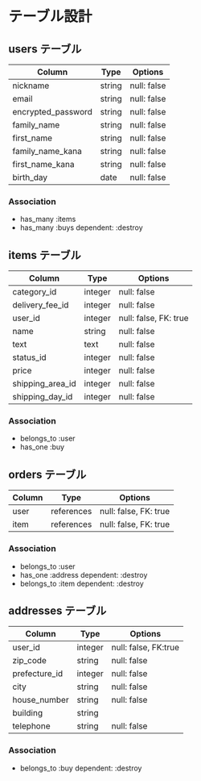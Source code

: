 # テーブル設計

## users テーブル

| Column             | Type   | Options     |
| ------------------ | ------ | ------------|
| nickname           | string | null: false |
| email              | string | null: false |
| encrypted_password | string | null: false |
| family_name        | string | null: false |
| first_name         | string | null: false |
| family_name_kana   | string | null: false |
| first_name_kana    | string | null: false |
| birth_day          | date   | null: false |

### Association

- has_many :items
- has_many :buys dependent: :destroy



## items テーブル

| Column           | Type       | Options               |
| ---------------- | ---------- | --------------------- |
| category_id      | integer    | null: false           |
| delivery_fee_id  | integer    | null: false           |
| user_id          | integer    | null: false, FK: true |
| name             | string     | null: false           |
| text             | text       | null: false           |
| status_id        | integer    | null: false           |
| price            | integer    | null: false           |
| shipping_area_id | integer    | null: false           |
| shipping_day_id  | integer    | null: false           |

### Association

- belongs_to :user
- has_one :buy


## orders テーブル

| Column | Type       | Options               |
| ------ | ---------- | --------------------- |
| user   | references | null: false, FK: true |
| item   | references | null: false, FK: true |

### Association

- belongs_to :user
- has_one :address dependent: :destroy
- belongs_to :item dependent: :destroy


## addresses テーブル

| Column        | Type       | Options              |
| ------------- | ---------- | -------------------- |
| user_id       | integer    | null: false, FK:true |
| zip_code      | string     | null: false          |
| prefecture_id | integer    | null: false          |
| city          | string     | null: false          |
| house_number  | string     | null: false          |
| building      | string     |                      |
| telephone     | string     | null: false          |

### Association

- belongs_to :buy dependent: :destroy